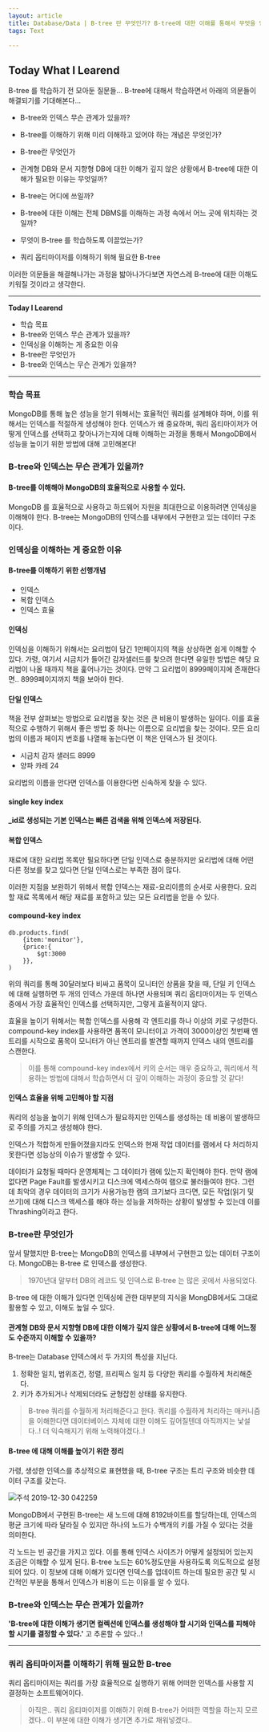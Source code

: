 ```yaml
---
layout: article
title: Database/Data | B-tree 란 무엇인가? B-tree에 대한 이해를 통해서 무엇을 얻을 수 있을까?
tags: Text

---
```


## **Today What I Learend**  

B-tree 를 학습하기 전 모아둔 질문들... B-tree에 대해서 학습하면서 아래의 의문들이 해결되기를 기대해본다...

- B-tree와 인덱스 무슨 관계가 있을까?
- B-tree를 이해하기 위해 미리 이해하고 있어야 하는 개념은 무엇인가?
- B-tree란 무엇인가
- 관계형 DB와 문서 지향형 DB에 대한 이해가 깊지 않은 상황에서 B-tree에 대한 이해가 필요한 이유는 무엇일까?
- B-tree는 어디에 쓰일까?
- B-tree에 대한 이해는 전체 DBMS를 이해하는 과정 속에서 어느 곳에 위치하는 것일까?
- 무엇이 B-tree 를 학습하도록 이끌었는가?

- 쿼리 옵티마이저를 이해하기 위해 필요한 B-tree

이러한 의문들을 해결해나가는 과정을 밟아나가다보면 자연스레 B-tree에 대한 이해도 키워질 것이라고 생각한다.


---
**Today I Learend**

- 학습 목표
- B-tree와 인덱스 무슨 관계가 있을까?
- 인덱싱을 이해하는 게 중요한 이유
- B-tree란 무엇인가
- B-tree와 인덱스는 무슨 관계가 있을까?


---

### 학습 목표

MongoDB를 통해 높은 성능을 얻기 위해서는 효율적인 쿼리를 설계해야 하며, 이를 위해서는 인덱스를 적절하게 생성해야 한다. 
인덱스가 왜 중요하며, 쿼리 옵티마이저가 어떻게 인덱스를 선택하고 찾아나가는지에 대해 이해하는 과정을 통해서 MongoDB에서 성능을 높이기 위한 방법에 대해 고민해본다!


### B-tree와 인덱스는 무슨 관계가 있을까?


#### B-tree를 이해해야 MongoDB의 효율적으로 사용할 수 있다. 
MongoDB 를 효율적으로 사용하고 하드웨어 자원을 최대한으로 이용하려면 인덱싱을 이해해야 한다. B-tree는 MongoDB의 인덱스를 내부에서 구현한고 있는 데이터 구조이다.


### 인덱싱을 이해하는 게 중요한 이유

#### B-tree를 이해하기 위한 선행개념
- 인덱스
- 복합 인덱스
- 인덱스 효율

#### 인덱싱
인덱싱을 이해하기 위해서는 요리법이 담긴 1만페이지의 책을 상상하면 쉽게 이해할 수 있다. 가령, 여기서 시금치가 들어간 감자샐러드를 찾으려 한다면 유일한 방법은 해당 요리법이 나올 때까지 책을 훑어나가는 것이다. 만약 그 요리법이 8999페이지에 존재한다면.. 8999페이지까지 책을 보아야 한다.

#### 단일 인덱스
책을 전부 살펴보는 방법으로 요리법을 찾는 것은 큰 비용이 발생하는 일이다. 이를 효율적으로 수행하기 위해서 좋은 방법 중 하나는 이름으로 요리법을 찾는 것이다. 모든 요리법의 이름과 페이지 번호를 나열해 놓는다면 이 책은 인덱스가 된 것이다.
- 시금치 감자 샐러드 8999
- 양파 카레 24

요리법의 이름을 안다면 인덱스를 이용한다면 신속하게 찾을 수 있다.

#### single key index
**_id로 생성되는 기본 인덱스는 빠른 검색을 위해 인덱스에 저장된다.**

#### 복합 인덱스
재료에 대한 요리법 목록만 필요하다면 단일 인덱스로 충분하지만 요리법에 대해 어떤 다른 정보를 찾고 있다면 단일 인덱스로는 부족한 점이 많다. 

이러한 지점을 보완하기 위해서 복합 인덱스는 재료-요리이름의 순서로 사용한다. 요리할 재료 목록에서 해당 재료를 포함하고 있는 모든 요리법을 얻을 수 있다. 

#### compound-key index

```mongodb  
db.products.find(
	{item:'monitor'},
	{price:{
		$gt:3000
	}},	
)

```

위의 쿼리를 통해 30달러보다 비싸고 품목이 모니터인 상품을 찾을 때, 단일 키 인덱스에 대해 실행하면 두 개의 인덱스 가운데 하나면 사용되며 쿼리 옵티마이저는 두 인덱스 중에서 가장 효율적인 인덱스를 선택하지만, 그렇게 효울적이지 않다.

효율을 높이기 위해서는 복합 인덱스를 사용해 각 엔트리를 하나 이상의 키로 구성한다. compound-key index를 사용하면 품목이 모니터이고 가격이 3000이상인 첫번째 엔트리를 시작으로 품목이 모니터가 아닌 엔트리를 발견할 때까지 인덱스 내의 엔트리를 스캔한다. 

> 이를 통해 compound-key index에서 키의 순서는 매우 중요하고, 쿼리에서 적용하는 방법에 대해서 학습하면서 더 깊이 이해하는 과정이 중요할 것 같다!



#### 인덱스 효율을 위해 고민해야 할 지점
쿼리의 성능을 높이기 위해 인덱스가 필요하지만 인덱스를 생성하는 데 비용이 발생하므로 주의를 가지고 생성해야 한다.

인덱스가 적합하게 만들어졌을지라도 인덱스와 현재 작업 데이터를 램에서 다 처리하지 못한다면 성능상의 이슈가 발생할 수 있다.

데이터가 요청될 때마다 운영체제는 그 데이터가 램에 있는지 확인해야 한다. 만약 램에 없다면 Page Fault를 발생시키고 디스크에 액세스하여 램으로 불러들여야 한다. 그런데 최악의 경우 데이터의 크기가 사용가능한 램의 크기보다 크다면, 모든 작업(읽기 및 쓰기)에 대해 디스크 액세스를 해야 하는 성능을 저하하는 상황이 발생할 수 있는데 이를 Thrashing이라고 한다. 




### B-tree란 무엇인가

앞서 말했지만 B-tree는 MongoDB의 인덱스를 내부에서 구현한고 있는 데이터 구조이다. MongoDB는 B-tree 로 인덱스를 생성한다.

> 1970년대 말부터 DB의 레코드 및 인덱스로 B-tree 는 많은 곳에서 사용되었다.

B-tree 에 대한 이해가 있다면 인덱싱에 관한 대부분의 지식을 MongDB에서도 그대로 활용할 수 있고, 이해도 높일 수 있다.


#### 관계형 DB와 문서 지향형 DB에 대한 이해가 깊지 않은 상황에서 B-tree에 대해 어느정도 수준까지 이해할 수 있을까?
B-tree는 Database 인덱스에서 두 가지의 특성을 지닌다. 
1. 정확한 일치, 범위조건, 정렬, 프리픽스 일치 등 다양한 쿼리를 수월하게 처리해준다.
1. 키가 추가되거나 삭제되더라도 균형잡힌 상태를 유지한다.

> B-tree 쿼리를 수월하게 처리해준다고 한다. 쿼리를 수월하게 처리하는 매커니즘을 이해한다면 데이터베이스 자체에 대한 이해도 깊어질텐데 아직까지는 낯설다..! 더 익숙해지기 위해 노력해야겠다..!


#### B-tree 에 대해 이해를 높이기 위한 정리
가령, 생성한 인덱스를 추상적으로 표현했을 때, B-tree 구조는 트리 구조와 비슷한 데이터 구조를 갖는다. 

![주석 2019-12-30 042259](https://user-images.githubusercontent.com/40027211/71561659-a3e2f600-2abc-11ea-8190-451f61bd7fe5.png)


MongoDB에서 구현된 B-tree는 새 노드에 대해 8192바이트를 할당하는데, 인덱스의 평균 크기에 따라 달라질 수 있지만 하나의 노드가 수백개의 키를 가질 수 있다는 것을 의미한다. 

각 노드는 빈 공간을 가지고 있다. 이를 통해 인덱스 사이즈가 어떻게 설정되어 있는지 조금은 이해할 수 있게 된다. B-tree 노드는 60%정도만을 사용하도록 의도적으로 설정되어 있다. 이 정보에 대해 이해가 있다면 인덱스를 업데이트 하는데 필요한 공간 및 시간적인 부분을 통해서 인덱스가 비용이 드는 이유를 알 수 있다. 

### B-tree와 인덱스는 무슨 관계가 있을까?
**'B-tree에 대한 이해가 생기면 컬렉션에 인덱스를 생성해야 할 시기와 인덱스를 피해야 할 시기를 결정할 수 있다.'** 고 추론할 수 있다..! 



---


### 쿼리 옵티마이저를 이해하기 위해 필요한 B-tree

쿼리 옵티마이저는 쿼리를 가장 효율적으로 실행하기 위해 어떠한 인덱스를 사용할 지 결정하는 소프트웨어이다. 

> 아직은.. 쿼리 옵티마이저를 이해하기 위해 B-tree가 어떠한 역할을 하는지 모르겠다.. 이 부분에 대한 이해가 생기면 추가로 채워넣겠다..


